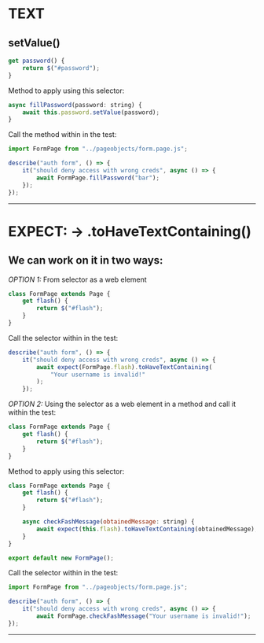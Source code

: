 # **TEXT**

## **setValue()**

```javascript
get password() {
    return $("#password");
}
```

Method to apply using this selector:

```javascript
async fillPassword(password: string) {
    await this.password.setValue(password);
}
```

Call the method within in the test:

```javascript
import FormPage from "../pageobjects/form.page.js";

describe("auth form", () => {
    it("should deny access with wrong creds", async () => {
        await FormPage.fillPassword("bar");
    });
});
```

---

# **EXPECT:** -> .toHaveTextContaining()

## **We can work on it in two ways:**

_OPTION 1:_ From selector as a web element

```javascript
class FormPage extends Page {
    get flash() {
        return $("#flash");
    }
}
```

Call the selector within in the test:

```javascript
describe("auth form", () => {
    it("should deny access with wrong creds", async () => {
        await expect(FormPage.flash).toHaveTextContaining(
            "Your username is invalid!"
        );
    });
```

_OPTION 2:_ Using the selector as a web element in a method and call it within the test:

```javascript
class FormPage extends Page {
    get flash() {
        return $("#flash");
    }
}
```

Method to apply using this selector:

```javascript
class FormPage extends Page {
    get flash() {
        return $("#flash");
    }

    async checkFashMessage(obtainedMessage: string) {
        await expect(this.flash).toHaveTextContaining(obtainedMessage);
    }
}

export default new FormPage();
```

Call the selector within in the test:

```javascript
import FormPage from "../pageobjects/form.page.js";

describe("auth form", () => {
    it("should deny access with wrong creds", async () => {
        await FormPage.checkFashMessage("Your username is invalid!");
});
```

---
